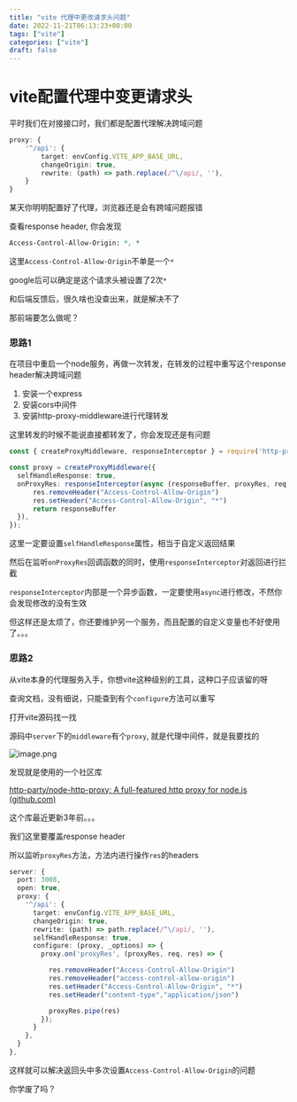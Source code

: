 ```yaml
---
title: "vite 代理中更改请求头问题"
date: 2022-11-21T06:13:23+08:00
tags: ["vite"]
categories: ["vite"]
draft: false
---
```






# vite配置代理中变更请求头



平时我们在对接接口时，我们都是配置代理解决跨域问题

```typescript
proxy: {
    '^/api': {
        target: envConfig.VITE_APP_BASE_URL,
        changeOrigin: true,
        rewrite: (path) => path.replace(/^\/api/, ''),
    }
}
```



某天你明明配置好了代理，浏览器还是会有跨域问题报错



查看response header, 你会发现

```perl
Access-Control-Allow-Origin: *, * 
```

这里`Access-Control-Allow-Origin`不单是一个`*`



google后可以确定是这个请求头被设置了2次`*`

和后端反馈后，很久啥也没查出来，就是解决不了



那前端要怎么做呢？



### 思路1

在项目中重启一个node服务，再做一次转发，在转发的过程中重写这个response header解决跨域问题



1. 安装一个express
2. 安装cors中间件
3. 安装http-proxy-middleware进行代理转发



这里转发的时候不能说直接都转发了，你会发现还是有问题



```typescript
const { createProxyMiddleware, responseInterceptor } = require('http-proxy-middleware');

const proxy = createProxyMiddleware({
  selfHandleResponse: true, 
  onProxyRes: responseInterceptor(async (responseBuffer, proxyRes, req, res) => {
      res.removeHeader("Access-Control-Allow-Origin")
      res.setHeader("Access-Control-Allow-Origin", "*")
      return responseBuffer
  }),
});
```



这里一定要设置`selfHandleResponse`属性，相当于自定义返回结果



然后在监听`onProxyRes`回调函数的同时，使用`responseInterceptor`对返回进行拦截

`responseInterceptor`内部是一个异步函数，一定要使用`async`进行修改，不然你会发现修改的没有生效



但这样还是太烦了，你还要维护另一个服务，而且配置的自定义变量也不好使用了。。。



### 思路2

从vite本身的代理服务入手，你想vite这种级别的工具，这种口子应该留的呀



查询文档，没有细说，只能查到有个`configure`方法可以重写



打开vite源码找一找

源码中`server`下的`middleware`有个`proxy`, 就是代理中间件，就是我要找的



![image.png](https://p9-juejin.byteimg.com/tos-cn-i-k3u1fbpfcp/ec7dbaa374cc4305924efd30421bd6aa~tplv-k3u1fbpfcp-watermark.image?)

发现就是使用的一个社区库



[http-party/node-http-proxy: A full-featured http proxy for node.js (github.com)](https://github.com/http-party/node-http-proxy#options)



这个库最近更新3年前。。。



我们这里要覆盖response header

所以监听`proxyRes`方法，方法内进行操作`res`的headers



```typescript
server: {
  port: 3008,
  open: true,
  proxy: {
    '^/api': {
      target: envConfig.VITE_APP_BASE_URL,
      changeOrigin: true,
      rewrite: (path) => path.replace(/^\/api/, ''),
      selfHandleResponse: true,
      configure: (proxy, _options) => {
        proxy.on('proxyRes', (proxyRes, req, res) => {

          res.removeHeader("Access-Control-Allow-Origin")
          res.removeHeader("access-control-allow-origin")
          res.setHeader("Access-Control-Allow-Origin", "*")
          res.setHeader("content-type","application/json")

          proxyRes.pipe(res)
        });
      }
    },
  }
},
```



这样就可以解决返回头中多次设置`Access-Control-Allow-Origin`的问题



你学废了吗？
